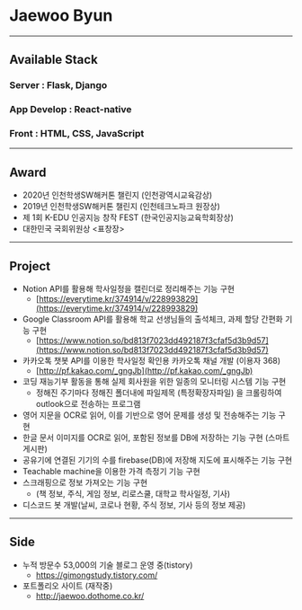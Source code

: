 # Jaewoo Byun
___
## Available Stack
### Server : Flask, Django
### App Develop : React-native
### Front : HTML, CSS, JavaScript
___
## Award

- 2020년 인천학생SW해커톤 챌린지 (인천광역시교육감상) 
- 2019년 인천학생SW해커톤 챌린지 (인천테크노파크 원장상)
- 제 1회 K-EDU 인공지능 창작 FEST (한국인공지능교육학회장상)
- 대한민국 국회위원상 <표창장>

___
## Project

- Notion API를 활용해 학사일정을 캘린더로 정리해주는 기능 구현
    - [https://everytime.kr/374914/v/228993829](https://everytime.kr/374914/v/228993829)
- Google Classroom API를 활용해 학교 선생님들의 출석체크, 과제 할당 간편화 기능 구현
    - [https://www.notion.so/bd813f7023dd492187f3cfaf5d3b9d57](https://www.notion.so/bd813f7023dd492187f3cfaf5d3b9d57)
- 카카오톡 챗봇 API를 이용한 학사일정 확인용 카카오톡 채널 개발 (이용자 368)
    - [http://pf.kakao.com/_gngJb](http://pf.kakao.com/_gngJb)
- 코딩 재능기부 활동을 통해 실제 회사원을 위한 일종의 모니터링 시스템 기능 구현
    - 정해진 주기마다 정해진 폴더내에 파일제목 (특정확장자파일) 을 크롤링하여 outlook으로 전송하는 프로그램
- 영어 지문을 OCR로 읽어, 이를 기반으로 영어 문제를 생성 및 전송해주는 기능 구현
- 한글 문서 이미지를 OCR로 읽어, 포함된 정보를 DB에 저장하는 기능 구현 (스마트 게시판)
- 공유기에 연결된 기기의 수를 firebase(DB)에 저장해 지도에 표시해주는 기능 구현
- Teachable machine을 이용한 가격 측정기 기능 구현
- 스크래핑으로 정보 가져오는 기능 구현
    - (책 정보, 주식, 게임 정보, 리로스쿨, 대학교 학사일정, 기사)
- 디스코드 봇 개발(날씨, 코로나 현황, 주식 정보, 기사 등의 정보 제공)

___
## Side 

- 누적 방문수 53,000의 기술 블로그 운영 중(tistory)
  - https://gimongstudy.tistory.com/
- 포트폴리오 사이트 (재작중)
  - http://jaewoo.dothome.co.kr/
